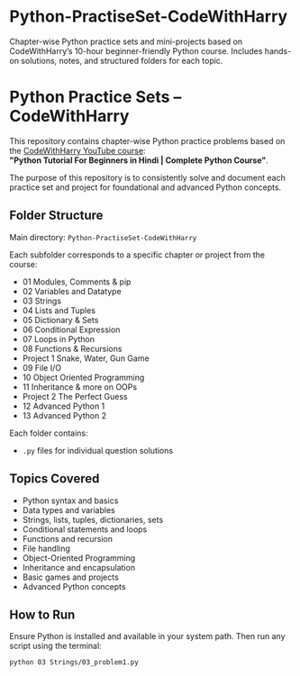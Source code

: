 # Python-PractiseSet-CodeWithHarry
 Chapter-wise Python practice sets and mini-projects based on CodeWithHarry’s 10-hour beginner-friendly Python course. Includes hands-on solutions, notes, and structured folders for each topic.

# Python Practice Sets – CodeWithHarry 

This repository contains chapter-wise Python practice problems based on the [CodeWithHarry YouTube course](https://youtu.be/UrsmFxEIp5k?si=GPgS6tFJhxOQd9ak):  
**"Python Tutorial For Beginners in Hindi | Complete Python Course"**.

The purpose of this repository is to consistently solve and document each practice set and project for foundational and advanced Python concepts.

## Folder Structure

Main directory: `Python-PractiseSet-CodeWithHarry`

Each subfolder corresponds to a specific chapter or project from the course:

- 01 Modules, Comments & pip
- 02 Variables and Datatype
- 03 Strings
- 04 Lists and Tuples
- 05 Dictionary & Sets
- 06 Conditional Expression
- 07 Loops in Python
- 08 Functions & Recursions
- Project 1 Snake, Water, Gun Game
- 09 File I/O
- 10 Object Oriented Programming
- 11 Inheritance & more on OOPs
- Project 2 The Perfect Guess
- 12 Advanced Python 1
- 13 Advanced Python 2

Each folder contains:
- `.py` files for individual question solutions

## Topics Covered

- Python syntax and basics
- Data types and variables
- Strings, lists, tuples, dictionaries, sets
- Conditional statements and loops
- Functions and recursion
- File handling
- Object-Oriented Programming
- Inheritance and encapsulation
- Basic games and projects
- Advanced Python concepts

## How to Run

Ensure Python is installed and available in your system path. Then run any script using the terminal:

```bash
python 03 Strings/03_problem1.py
